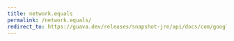 ```yaml
---
title: network.equals
permalink: /network.equals/
redirect_to: https://guava.dev/releases/snapshot-jre/api/docs/com/google/common/graph/Network.html#equals-java.lang.Object-
---
```

